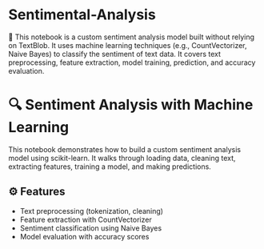 # Sentimental-Analysis
📄 This notebook is a custom sentiment analysis model built without relying on TextBlob. It uses machine learning techniques (e.g., CountVectorizer, Naive Bayes) to classify the sentiment of text data. It covers text preprocessing, feature extraction, model training, prediction, and accuracy evaluation.

# 🔍 Sentiment Analysis with Machine Learning

This notebook demonstrates how to build a custom sentiment analysis model using scikit-learn. It walks through loading data, cleaning text, extracting features, training a model, and making predictions.

## ⚙️ Features
- Text preprocessing (tokenization, cleaning)
- Feature extraction with CountVectorizer
- Sentiment classification using Naive Bayes
- Model evaluation with accuracy scores
